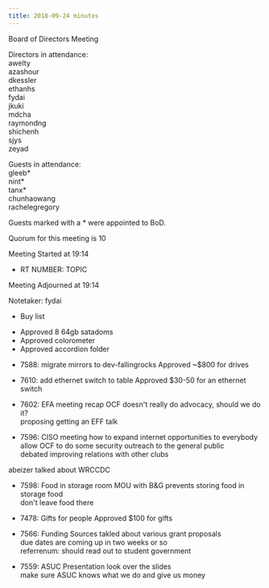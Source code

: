 ```yaml
---
title: 2018-09-24 minutes
---
```

Board of Directors Meeting   

Directors in attendance:   
awelty   
azashour   
dkessler   
ethanhs   
fydai   
jkuki   
mdcha   
raymondng   
shichenh   
sjys   
zeyad   

Guests in attendance:   
gleeb*   
nint*   
tanx*   
chunhaowang   
rachelegregory   

Guests marked with a * were appointed to BoD.   

Quorum for this meeting is 10   

Meeting Started at 19:14   

* RT NUMBER: TOPIC

Meeting Adjourned at 19:14   

Notetaker: fydai   

* Buy list
 - Approved 8 64gb satadoms
 - Approved colorometer
 - Approved accordion folder

* 7588: migrate mirrors to dev-fallingrocks
Approved ~$800 for drives   

* 7610: add ethernet switch to table
Approved $30-50 for an ethernet switch   

* 7602: EFA meeting recap
OCF doesn't really do advocacy, should we do it?   
proposing getting an EFF talk   

* 7596: CISO meeting
how to expand internet opportunities to everybody   
allow OCF to do some security outreach to the general public   
debated improving relations with other clubs   

abeizer talked about WRCCDC   

* 7598: Food in storage room
MOU with B&G prevents storing food in storage food   
don't leave food there   

* 7478: Gifts for people
Approved $100 for gifts   

* 7566: Funding Sources
takled about various grant proposals   
due dates are coming up in two weeks or so   
referrenum: should read out to student government   

* 7559: ASUC Presentation
look over the slides   
make sure ASUC knows what we do and give us money   
